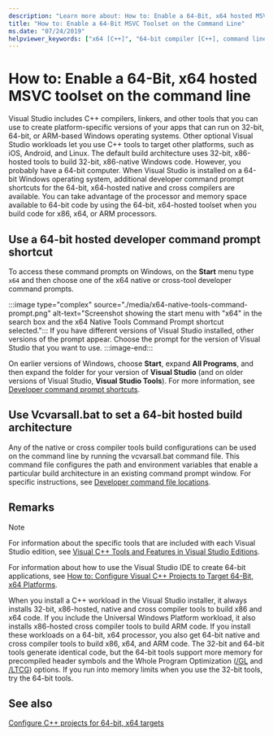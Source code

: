 ```yaml
---
description: "Learn more about: How to: Enable a 64-Bit, x64 hosted MSVC toolset on the command line"
title: "How to: Enable a 64-Bit MSVC Toolset on the Command Line"
ms.date: "07/24/2019"
helpviewer_keywords: ["x64 [C++]", "64-bit compiler [C++], command line usage", "64-bit compiler [C++], toolset enabling at command line", "command line [C++], 64-bit compiler", "Itanium [C++], command-line compiler", "IPF", "Itanium [C++]", "IPF, command-line compiler", "x64 [C++], command-line compiler"]
---
```

# How to: Enable a 64-Bit, x64 hosted MSVC toolset on the command line

Visual Studio includes C++ compilers, linkers, and other tools that you can use to create platform-specific versions of your apps that can run on 32-bit, 64-bit, or ARM-based Windows operating systems. Other optional Visual Studio workloads let you use C++ tools to target other platforms, such as iOS, Android, and Linux. The default build architecture uses 32-bit, x86-hosted tools to build 32-bit, x86-native Windows code. However, you probably have a 64-bit computer. When Visual Studio is installed on a 64-bit Windows operating system, additional developer command prompt shortcuts for the 64-bit, x64-hosted native and cross compilers are available. You can take advantage of the processor and memory space available to 64-bit code by using the 64-bit, x64-hosted toolset when you build code for x86, x64, or ARM processors.

## Use a 64-bit hosted developer command prompt shortcut

To access these command prompts on Windows, on the **Start** menu type `x64` and then choose one of the x64 native or cross-tool developer command prompts.

:::image type="complex" source="./media/x64-native-tools-command-prompt.png" alt-text="Screenshot showing the start menu with "x64" in the search box and the x64 Native Tools Command Prompt shortcut selected.":::
If you have different versions of Visual Studio installed, other versions of the prompt appear. Choose the prompt for the version of Visual Studio that you want to use.
:::image-end:::

On earlier versions of Windows, choose **Start**, expand **All Programs**, and then expand the folder for your version of **Visual Studio** (and on older versions of Visual Studio, **Visual Studio Tools**). For more information, see [Developer command prompt shortcuts](building-on-the-command-line.md#developer_command_prompt_shortcuts).

## Use Vcvarsall.bat to set a 64-bit hosted build architecture

Any of the native or cross compiler tools build configurations can be used on the command line by running the vcvarsall.bat command file. This command file configures the path and environment variables that enable a particular build architecture in an existing command prompt window. For specific instructions, see [Developer command file locations](building-on-the-command-line.md#developer_command_file_locations).

## Remarks

> [!NOTE]
> For information about the specific tools that are included with each Visual Studio edition, see [Visual C++ Tools and Features in Visual Studio Editions](../overview/visual-cpp-tools-and-features-in-visual-studio-editions.md).
>
> For information about how to use the Visual Studio IDE to create 64-bit applications, see [How to: Configure Visual C++ Projects to Target 64-Bit, x64 Platforms](how-to-configure-visual-cpp-projects-to-target-64-bit-platforms.md).

When you install a C++ workload in the Visual Studio installer, it always installs 32-bit, x86-hosted, native and cross compiler tools to build x86 and x64 code. If you include the Universal Windows Platform workload, it also installs x86-hosted cross compiler tools to build ARM code. If you install these workloads on a 64-bit, x64 processor, you also get 64-bit native and cross compiler tools to build x86, x64, and ARM code. The 32-bit and 64-bit tools generate identical code, but the 64-bit tools support more memory for precompiled header symbols and the Whole Program Optimization ([/GL](reference/gl-whole-program-optimization.md) and [/LTCG](reference/ltcg-link-time-code-generation.md)) options. If you run into memory limits when you use the 32-bit tools, try the 64-bit tools.

## See also

[Configure C++ projects for 64-bit, x64 targets](configuring-programs-for-64-bit-visual-cpp.md)<br/>

